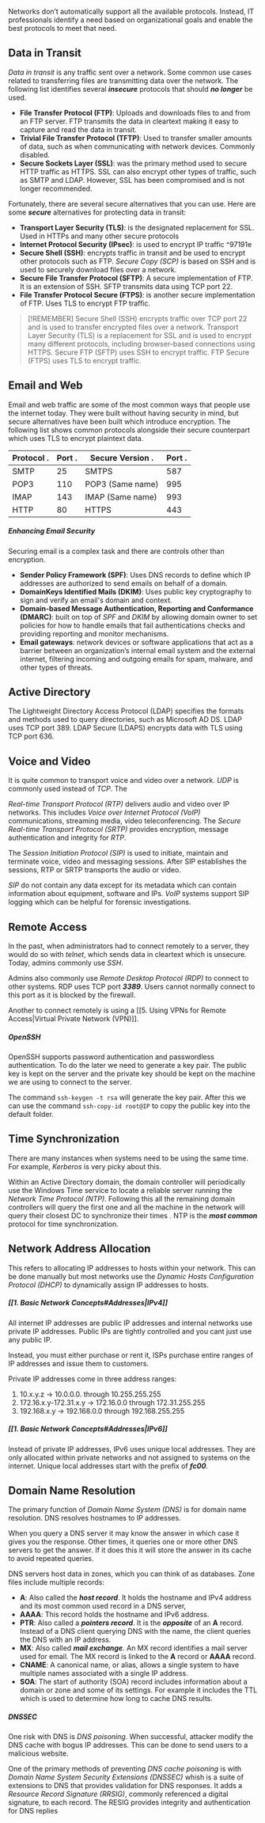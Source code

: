 Networks don’t automatically support all the available protocols. Instead, IT professionals identify a need based on organizational goals and enable the best protocols to meet that need.

## Data in Transit
*Data in transit* is any traffic sent over a network. Some common use cases related to transferring files are transmitting data over the network. The following list identifies several ***insecure*** protocols that should ***no longer*** be used.

* **File Transfer Protocol (FTP)**:  Uploads and downloads files to and from an FTP server. FTP transmits the data in cleartext making it easy to capture and read the data in transit.
* **Trivial File Transfer Protocol (TFTP)**: Used to transfer smaller amounts of data, such as when communicating with network devices. Commonly disabled.
* **Secure Sockets Layer (SSL)**: was the primary method used to secure HTTP traffic as HTTPS. SSL can also encrypt other types of traffic, such as SMTP and LDAP. However, SSL has been compromised and is not longer recommended.

Fortunately, there are several secure alternatives that you can use. Here are some ***secure*** alternatives for protecting data in transit:

* **Transport Layer Security (TLS)**: is the designated replacement for SSL. Used in HTTPs and many other secure protocols
* **Internet Protocol Security (IPsec)**: is used to encrypt IP traffic ^97191e
* **Secure Shell (SSH)**: encrypts traffic in transit and be used to encrypt other protocols such as FTP. *Secure Copy (SCP)* is based on SSH and is used to securely download files over a network.
* **Secure File Transfer Protocol (SFTP)**: A secure implementation of FTP. It is an extension of SSH. SFTP transmits data using TCP port 22.
* **File Transfer Protocol Secure (FTPS)**: is another secure implementation of FTP. Uses TLS to encrypt FTP traffic.

> [!REMEMBER]
> Secure Shell (SSH) encrypts traffic over TCP port 22 and is used to transfer encrypted files over a network. Transport Layer Security (TLS) is a replacement for SSL and is used to encrypt many different protocols, including browser-based connections using HTTPS. Secure FTP (SFTP) uses SSH to encrypt traffic. FTP Secure (FTPS) uses TLS to encrypt traffic.

## Email and Web
Email and web traffic are some of the most common ways that people use the internet today. They were built without having security in mind, but secure alternatives have been built which introduce encryption. The following list shows common protocols alongside their secure counterpart which uses TLS to encrypt plaintext data.

| Protocol                          . | Port               . | Secure Version                                 . | Port               . |
| ----------------------------------- | -------------------- | ------------------------------------------------ | -------------------- |
| SMTP                                | 25                   | SMTPS                                            | 587                  |
| POP3                                | 110                  | POP3 (Same name)                                 | 995                  |
| IMAP                                | 143                  | IMAP (Same name)                                 | 993                  |
| HTTP                                | 80                   | HTTPS                                            | 443                  |

##### Enhancing Email Security
Securing email is a complex task and there are controls other than encryption.

* **Sender Policy Framework (SPF)**: Uses DNS records to define which IP addresses are authorized to send emails on behalf of a domain.
* **DomainKeys Identified Mails (DKIM)**: Uses public key cryptography to sign and verify an email's domain and context.
* **Domain-based Message Authentication, Reporting and Conformance (DMARC)**: built on top of *SPF* and *DKIM* by allowing domain owner to set policies for how to handle emails that fail authentications checks and providing reporting and monitor mechanisms. 
* **Email gateways**: network devices or software applications that act as a barrier between an organization’s internal email system and the external internet, filtering incoming and outgoing emails for spam, malware, and other types of threats.

## Active Directory 
The Lightweight Directory Access Protocol (LDAP) specifies the formats and methods used to query directories, such as Microsoft AD DS. LDAP uses TCP port 389. LDAP Secure (LDAPS) encrypts data with TLS using TCP port 636.

## Voice and Video 
It is quite common to transport voice and video over a network. *UDP* is commonly used instead of *TCP*. The 

*Real-time Transport Protocol (RTP)* delivers audio and video over IP networks. This includes *Voice over Internet Protocol (VoIP)* communications, streaming media, video teleconferencing. The *Secure Real-time Transport Protocol (SRTP)* provides encryption, message authentication and integrity for *RTP*.

The *Session Initiation Protocol (SIP)* is used to initiate, maintain and terminate voice, video and messaging sessions. After SIP establishes the sessions, RTP or SRTP transports the audio or video.

*SIP* do not contain any data except for its metadata which can contain information about equipment, software and IPs. *VoIP* systems support SIP logging which can be helpful for forensic investigations.

## Remote Access
 In the past, when administrators had to connect remotely to a server, they would do so with *telnet*, which sends data in cleartext which is unsecure. Today, admins commonly use *SSH*.

Admins also commonly use *Remote Desktop Protocol (RDP)* to connect to other systems. RDP uses TCP port ***3389***. Users cannot normally connect to this port as it is blocked by the firewall.

Another to connect remotely is using a [[5. Using VPNs for Remote Access|Virtual Private Network (VPN)]].

##### OpenSSH
OpenSSH supports password authentication and passwordless authentication. To do the later we need to generate a key pair. The public key is kept on the server and the private key should be kept on the machine we are using to connect to the server.

The command `ssh-keygen -t rsa` will generate the key pair. After this we can use the command `ssh-copy-id root@IP` to copy the public key into the default folder. 

## Time Synchronization
There are many instances when systems need to be using the same time. For example, *Kerberos* is very picky about this.

Within an Active Directory domain, the domain controller will periodically use the Windows Time service to locate a reliable server running the *Network Time Protocol (NTP)*. Following this all the remaining domain controllers will query the first one and all the machine in the network will query their closest DC to synchronize their times . NTP is the ***most common*** protocol for time synchronization.

## Network Address Allocation
This refers to allocating IP addresses to hosts within your network. This can be done manually but most networks use the *Dynamic Hosts Configuration Protocol (DHCP)* to dynamically assign IP addresses to hosts. 

##### [[1. Basic Network Concepts#Addresses|IPv4]]
All internet IP addresses are public IP addresses and internal networks use private IP addresses. Public IPs are tightly controlled and you cant just use any public IP.

Instead, you must either purchase or rent it, ISPs purchase entire ranges of IP addresses and issue them to customers.

Private IP addresses come in three address ranges:
1. 10.x.y.z -> 10.0.0.0. through 10.255.255.255
2. 172.16.x.y-172.31.x.y -> 172.16.0.0 through 172.31.255.255
3. 192.168.x.y -> 192.168.0.0 through 192.168.255.255

##### [[1. Basic Network Concepts#Addresses|IPv6]]
Instead of private IP addresses, IPv6 uses unique local addresses. They are only allocated within private networks and not assigned to systems on the internet. Unique local addresses start with the prefix of ***fc00***.

## Domain Name Resolution
The primary function of *Domain Name System (DNS)* is for domain name resolution. DNS resolves hostnames to IP addresses.

When you query a DNS server it may know the answer in which case it gives you the response. Other times, it queries one or more other DNS servers to get the answer. If it does this it will store the answer in its cache to avoid repeated queries. 

DNS servers host data in zones, which you can think of as databases. Zone files include multiple records:

* **A**: Also called the ***host record***. It holds the hostname and IPv4 address and its most common used record in a DNS server, 
* **AAAA**: This record holds the hostname and IPv6 address.
* **PTR**: Also called a ***pointers record***. It is the ***opposite*** of an **A** record. Instead of a DNS client querying DNS with the name, the client queries the DNS with an IP address.
* **MX**: Also called ***mail exchange***. An MX record identifies a mail server used for email. The MX record is linked to the **A** record or **AAAA** record. 
* **CNAME**: A canonical name, or alias, allows a single system to have multiple names associated with a single IP address. 
* **SOA**: The start of authority (SOA) record includes information about a domain or zone and some of its settings. For example it includes the TTL which is used to determine how long to cache DNS results. 

##### DNSSEC
One risk with DNS is *DNS poisoning*. When successful, attacker modify the DNS cache with bogus IP addresses. This can be done to send users to a malicious website. 

One of the primary methods of preventing *DNS cache poisoning* is with *Domain Name System Security Extensions (DNSSEC)* whish is a suite of extensions to DNS that provides validation for DNS responses. It adds a *Resource Record Signature (RRSIG)*, commonly referenced a digital signature, to each record. The RESIG provides integrity and authentication for DNS replies